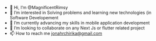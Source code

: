 - 👋 Hi, I’m @MagnificentRimsy
- 👀 I’m interested in Solving problems and learning new technologies (in Software Developement
- 🌱 I’m currently advancing my skills in mobile application development 
- 💞️ I’m looking to collaborate on any Next Js or flutter related project
- 📫 How to reach me jonahrchirika@gmail.com

<!---
MagnificentRimsy/MagnificentRimsy is a ✨ special ✨ repository because its `README.md` (this file) appears on your GitHub profile.
You can click the Preview link to take a look at your changes.
--->
